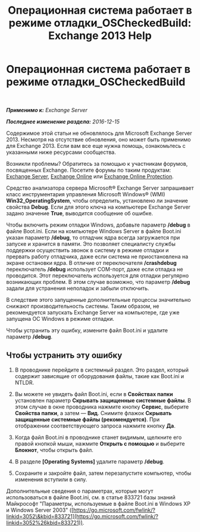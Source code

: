 ﻿---
title: 'Операционная система работает в режиме отладки_OSCheckedBuild: Exchange 2013 Help'
TOCTitle: Операционная система работает в режиме отладки_OSCheckedBuild
ms:assetid: 93a1380f-1388-494d-8f78-92dfefd069bd
ms:mtpsurl: https://technet.microsoft.com/ru-ru/library/ms.exch.setupreadiness.oscheckedbuild(v=EXCHG.150)
ms:contentKeyID: 50488651
ms.date: 04/30/2018
mtps_version: v=EXCHG.150
ms.translationtype: HT
---

# Операционная система работает в режиме отладки\_OSCheckedBuild

 

_**Применимо к:** Exchange Server_

_**Последнее изменение раздела:** 2016-12-15_

Содержимое этой статьи не обновлялось для Microsoft Exchange Server 2013. Несмотря на отсутствие обновления, оно может быть применимо для Exchange 2013. Если вам все еще нужна помощь, ознакомьтесь с указанными ниже ресурсами сообщества.

Возникли проблемы? Обратитесь за помощью к участникам форумов, посвященных Exchange. Посетите форумы по таким продуктам: [Exchange Server](https://go.microsoft.com/fwlink/p/?linkid=60612), [Exchange Online](https://go.microsoft.com/fwlink/p/?linkid=267542) или [Exchange Online Protection](https://go.microsoft.com/fwlink/p/?linkid=285351).

Средство анализатора сервера Microsoft® Exchange Server запрашивает класс инструментария управления Microsoft Windows® (WMI) **Win32\_OperatingSystem**, чтобы определить, установлено ли значение свойства **Debug**. Если для этого ключа на компьютере Exchange Server задано значение **True**, выводится сообщение об ошибке.

Чтобы включить режим отладки Windows, добавьте параметр **/debug** в файле Boot.ini. Если на компьютере Windows Server в файле Boot.ini указан параметр **/debug**, то отладчик ядра всегда загружается при запуске и хранится в памяти. Это позволяет специалисту службы поддержки осуществить звонок в систему в режиме отладки и прервать работу отладчика, даже если система не приостановлена на экране остановки ядра. В отличие от переключателя **/crashdebug** переключатель **/debug** использует COM-порт, даже если отладка не проводится. Этот переключатель используется для отладки регулярно возникающих проблем. В этом случае возможно, что параметр **/debug** задали для устранения неполадок и забыли отключить.

В следствие этого запущенные дополнительные процессы значительно снижают производительность системы. Таким образом, не рекомендуется запускать Exchange Server на компьютере, где уже запущена ОС Windows в режиме отладки.

Чтобы устранить эту ошибку, измените файл Boot.ini и удалите параметр **/debug**.

## Чтобы устранить эту ошибку

1.  В проводнике перейдите в системный раздел. Это раздел, который содержит зависящие от оборудования файлы, такие как Boot.ini и NTLDR.

2.  Вы можете не увидеть файл Boot.ini, если в **Свойствах папки** установлен параметр **Скрывать защищенные системные файлы**. В этом случае в окне проводника нажмите кнопку **Сервис**, выберите **Свойства папки**, а затем — **Вид**. Снимите флажок **Скрывать защищенные системные файлы (рекомендуется)**. При отображении соответствующего запроса нажмите кнопку **Да**.

3.  Когда файл Boot.ini в проводнике станет видимым, щелкните его правой кнопкой мыши, нажмите **Открыть с помощью** и выберите **Блокнот**, чтобы открыть файл.

4.  В разделе **\[Operating Systems\]** удалите параметр **/debug**.

5.  Сохраните и закройте файл, затем перезапустите компьютер, чтобы изменения вступили в силу.

Дополнительные сведения о параметрах, которые могут использоваться в файле Boot.ini, см. в статье 833721 базы знаний Майкрософт "Параметры, используемые в файле Boot.ini в Windows XP и Windows Server 2003" ([https://go.microsoft.com/fwlink/?linkid=3052\&kbid=833721](https://go.microsoft.com/fwlink/?linkid=3052%26kbid=833721)).


